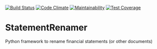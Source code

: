 [![Build Status](https://travis-ci.org/mkazin/Statement-Renamer.svg?branch=master)](https://travis-ci.org/mkazin/Statement-Renamer)
[![Code Climate](https://codeclimate.com/github/mkazin/Statement-Renamer/badges/gpa.svg)](https://codeclimate.com/github/mkazin/Statement-Renamer)
[![Maintainability](https://api.codeclimate.com/v1/badges/6108f9eff61dd586cab2/maintainability)](https://codeclimate.com/github/mkazin/StatementRenamer/maintainability)
[![Test Coverage](https://api.codeclimate.com/v1/badges/6108f9eff61dd586cab2/test_coverage)](https://codeclimate.com/github/mkazin/StatementRenamer/test_coverage)


# StatementRenamer
Python framework to rename financial statements (or other documents)
